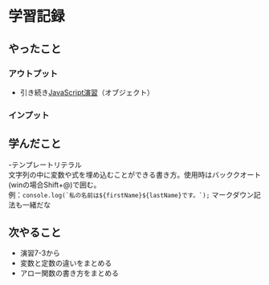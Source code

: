 # 学習記録

## やったこと

### アウトプット
- 引き続き[JavaScript演習](../practice/javascript/)（オブジェクト）

### インプット

## 学んだこと
-テンプレートリテラル  
文字列の中に変数や式を埋め込むことができる書き方。使用時はバッククオート(winの場合Shift+@)で囲む。  
例：```console.log(`私の名前は${firstName}${lastName}です。`);```
マークダウン記法も一緒だな

## 次やること
- 演習7-3から
- 変数と定数の違いをまとめる
- アロー関数の書き方をまとめる
